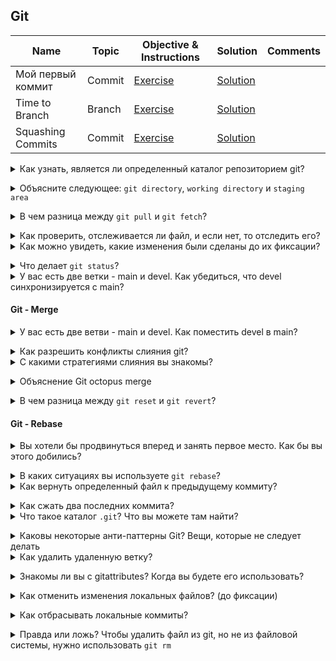 ## Git

|Name|Topic|Objective & Instructions|Solution|Comments|
|--------|--------|------|----|----|
| Мой первый коммит | Commit | [Exercise](exercises/git/commit_01.md) | [Solution](exercises/git/solutions/commit_01_solution.md) | | |
| Time to Branch | Branch | [Exercise](exercises/git/branch_01.md) | [Solution](exercises/git/solutions/branch_01_solution.md) | | |
| Squashing Commits | Commit | [Exercise](exercises/git/squashing_commits.md) | [Solution](exercises/git/solutions/squashing_commits.md) | | |

<details>
<summary>Как узнать, является ли определенный каталог репозиторием git? </summary><br><b>

Вы можете проверить, существует ли каталог ".git".
</b></details>

<details>
<summary>Объясните следующее: <code>git directory</code>, <code>working directory</code> и <code>staging area</code></summary><br><b>

Этот ответ взят с сайта [git-scm.com](https://git-scm.com/book/en/v1/Getting-Started-Git-Basics#_the_three_states)

"Каталог Git" - это место, где Git хранит метаданные и базу данных объектов для вашего проекта. Это самая важная часть Git'а, и именно она копируется при клонировании репозитория с другого компьютера.

Рабочий каталог представляет собой один чек-аут одной версии проекта. Эти файлы извлекаются из сжатой базы данных в каталоге Git и помещаются на диск для использования или изменения.

Область постановки - это простой файл, обычно содержащийся в вашей директории Git, в котором хранится информация о том, что войдет в ваш следующий коммит. Иногда его называют индексом, но в последнее время становится стандартным называть его областью постановки".
</b></details>

<details>
<summary>В чем разница между <code>git pull</code> и <code>git fetch</code>? </summary><br><b>

Вкратце, git pull = git fetch + git merge

Когда вы запускаете git pull, он получает все изменения с удаленного или центрального сервера.
репозитория и прикрепляет его к соответствующей ветке в вашем локальном репозитории.

git fetch получает все изменения из удаленного хранилища, сохраняет изменения в
отдельную ветвь в вашем локальном репозитории
</b></details>

<details>
<summary>Как проверить, отслеживается ли файл, и если нет, то отследить его?</summary><br><b>

Существуют различные способы проверки того, отслеживается ли файл или нет:

  - `git ls-file <file>` -> код выхода 0 означает, что он отслежен
  - `git blame <file>`
  ...
</b></details>

<details>
<summary>Как можно увидеть, какие изменения были сделаны до их фиксации?</summary><br><b>

`git diff``.
</b></details>

<details>
<summary>Что делает <code>git status</code>? </summary><br><b>
</b></details>

<details>
<summary>У вас есть две ветки - main и devel. Как убедиться, что devel синхронизируется с main? </summary><br><b>

```
git checkout main
git pull
git checkout devel
git merge main
```
</b></details>

#### Git - Merge

<details>
<summary>У вас есть две ветви - main и devel. Как поместить devel в main? </summary><br><b>

```
git checkout main
git merge devel
git push origin main
```
</b></details>

<details>
<summary>Как разрешить конфликты слияния git? </summary><br><b>

< p>
Сначала вы открываете файлы, которые находятся в конфликте, и определяете, в чем заключается конфликт.
Далее, исходя из того, что принято в вашей компании или команде, вы либо обсуждаете с вашим
коллеги по конфликтам или разрешить их самостоятельно
После разрешения конфликтов вы добавляете файлы с помощью `git add <имя_файла>`.
Наконец, вы запускаете `git rebase --continue`.
</p>
</b></details>

<details>
<summary>С какими стратегиями слияния вы знакомы? </summary><br><b>

Упоминания двух или трех должно быть достаточно, и, вероятно, будет полезно упомянуть, что "рекурсивный" - это тот, который используется по умолчанию.

рекурсивный
решить
наш
их

Эта страница объясняет это лучше всего: https://git-scm.com/docs/merge-strategies
</b></details>

<details>
<summary>Объяснение Git octopus merge</summary><br><b>

Наверное, хорошо бы упомянуть, что это:

  * Это хорошо для случаев слияния более чем одной ветки (а также по умолчанию для таких случаев)
  * В основном он предназначен для объединения ветвей тем вместе

Это отличная статья о слиянии осьминогов: http://www.freblogg.com/2016/12/git-octopus-merge.html.
</b></details>

<details>
<summary>В чем разница между <code>git reset</code> и <code>git revert</code>? </summary><br><b>

< p>

`git revert` создает новый коммит, который отменяет изменения последнего коммита.

`git reset` зависит от использования, может изменить индекс или изменить коммит, который возглавляет ветвь.
в настоящее время указывает на.
</p>
</b></details>

#### Git - Rebase

<details>
<summary>Вы хотели бы продвинуться вперед и занять первое место. Как бы вы этого добились? </summary><br><b>

Использование команды `git rebase`
</b></details>

<details>
<summary>В каких ситуациях вы используете <code>git rebase</code>? </summary><br><b>
</b></details>

<details>
<summary>Как вернуть определенный файл к предыдущему коммиту?</summary><br><b>

```
git checkout HEAD~1 -- /path/of/the/file
```
</b></details>

<details>
<summary>Как сжать два последних коммита?</summary><br><b>
</b></details>

<details>
<summary>Что такое каталог <code>.git</code>? Что вы можете там найти? </summary><br><b>
  В папке   <code>.git</code> содержится вся информация, необходимая для работы вашего проекта в системе контроля версий, а также вся информация о коммитах, адресе удаленного репозитория и т. д. Все они присутствуют в этой папке. Она также содержит журнал, в котором хранится история коммитов, чтобы вы могли откатиться к истории.


Эта информация скопирована с [https://stackoverflow.com/questions/29217859/what-is-the-git-folder](https://stackoverflow.com/questions/29217859/what-is-the-git-folder)
</b></details>

<details>
<summary>Каковы некоторые анти-паттерны Git? Вещи, которые не следует делать</summary><br><b>

  * Не ждать слишком долго между коммитами
  * Не удалять каталог .git :)
</b></details>

<details>
<summary>Как удалить удаленную ветку?</summary><br><b>

Вы удаляете удаленную ветвь с помощью этого синтаксиса:

git push origin :[имя_ветви]
</b></details>

<details>
<summary>Знакомы ли вы с gitattributes? Когда вы будете его использовать? </summary><br><b>

gitattributes позволяет определять атрибуты для каждого имени пути или шаблона пути.< br>

Вы можете использовать его, например, для контроля конечных строк в файлах. В системах на базе Windows и Unix для новых строк используются разные символы (\r\n и \n соответственно). Поэтому, используя gitattributes, мы можем выровнять их для Windows и Unix с помощью `* text=auto` в .gitattributes для всех, кто работает с git. Таким образом, если вы используете Git-проект в Windows, вы получите \r\n, а если в Unix или Linux, то \n.
</b></details>

<details>
<summary>Как отменить изменения локальных файлов? (до фиксации)</summary><br><b>

`git checkout -- <имя_файла>`
</b></details>

<details>
<summary>Как отбрасывать локальные коммиты?</summary><br><b>

`git reset HEAD~1` для удаления последнего коммита
Если вы хотите также отменить изменения, вы `git reset --hard``.
</b></details>

<details>
<summary> Правда или ложь? Чтобы удалить файл из git, но не из файловой системы, нужно использовать <code>git rm </code></summary><br><b>

Ложь. Если вы хотите сохранить файл в вашей файловой системе, используйте `git reset <имя_файла>`.
</b></details>
